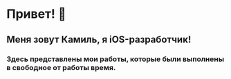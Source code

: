 # Привет! 👋
## Меня зовут Камиль, я iOS-разработчик!
### Здесь представлены мои работы, которые были выполнены в свободное от работы время.


